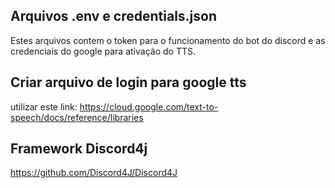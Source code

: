 ## Arquivos .env e credentials.json ##
Estes arquivos contem o token para o funcionamento do bot do discord
e as credenciais do google para ativação do TTS.

## Criar arquivo de login para google tts ##
utilizar este link:
https://cloud.google.com/text-to-speech/docs/reference/libraries

## Framework Discord4j ##
https://github.com/Discord4J/Discord4J
